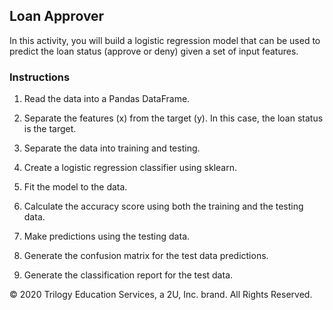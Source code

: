 ## Loan Approver

In this activity, you will build a logistic regression model that can be used to predict the loan status (approve or deny) given a set of input features.

### Instructions

1. Read the data into a Pandas DataFrame.

2. Separate the features (x) from the target (y). In this case, the loan status is the target.

3. Separate the data into training and testing.

4. Create a logistic regression classifier using sklearn.

5. Fit the model to the data.

6. Calculate the accuracy score using both the training and the testing data.

7. Make predictions using the testing data.

8. Generate the confusion matrix for the test data predictions.

9. Generate the classification report for the test data.

© 2020 Trilogy Education Services, a 2U, Inc. brand. All Rights Reserved.
